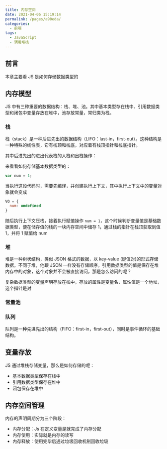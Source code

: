 ```yaml
---
title: 内存空间
date: 2021-04-06 15:19:14
permalink: /pages/a90eda/
categories:
  - 前端
tags:
  - JavaScript
  - 调用堆栈
---
```

## 前言
本章主要看 JS 是如何存储数据类型的

## 内存模型
JS 中有三种重要的数据结构：栈、堆、池。其中基本类型存在栈中、引用数据类型和闭包中变量存放在堆中，池存放常量，常归类为栈。

### 栈
栈（stack）是一种后进先出的数据结构（LIFO：last-in，first-out）。这种结构是一种特殊的线性表，它有栈顶和栈底，对应着有栈顶指针和栈底指针。

其中后进先出的进出代表栈的入栈和出栈操作：

来看看如何存储基本数据类型的：
```javascript
var num = 1;
```
当执行这段代码时，需要先编译，并创建执行上下文，其中执行上下文中的变量对象就会变成
```javascript
VO = {
  num: undefined
}
```
随后执行上下文压栈，接着执行赋值操作 `num = 1`，这个时候判断变量值是基础数据类型，便在储存值的栈的一块内存空间中储存 1，通过栈的指针在栈顶获取到值 1，并将 1 赋值给 num

### 堆
堆是一种树状结构，类似 JSON 格式的数据，以 key-value (键值对)的形式存储数据。不同于堆，他跟 JSON 一样没有存储顺序。引用数据类型的值是保存在堆内存中的对象，这个对象并不会被直接访问，那是怎么访问的呢？

复杂数据类型的变量声明存放在栈中，存放的属性是变量名，属性值是一个地址，这个指针是对

### 常量池

### 队列
队列是一种先进先出的结构（FIFO：first-in，first-out），同时是事件循环的基础结构。

## 变量存放
JS 通过堆栈存储变量，那么是如何存储的呢：
- 基本数据类型保存在栈中
- 引用数据类型保存在堆中
- 闭包保存在堆中

## 内存空间管理
内存的声明周期分为三个阶段：
- 内存分配：Js 在定义变量是就完成了内存分配
- 内存使用：实际就是内存的读写
- 内存释放：使用完毕后通过垃圾回收机制回收垃圾
